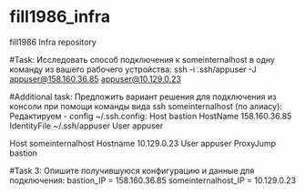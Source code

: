 # fill1986_infra
fill1986 Infra repository

#Task: Исследовать способ подключения к someinternalhost в одну команду из вашего рабочего устройства:
ssh -i .ssh/appuser -J appuser@158.160.36.85 appuser@10.129.0.23

#Additional task: Предложить вариант решения для подключения из консоли при помощи команды вида ssh someinternalhost (по алиасу):
Редактируем - config ~/.ssh.config:
Host bastion
    HostName 158.160.36.85
    IdentityFile ~/.ssh/appuser
    User appuser

Host someinternalhost
    Hostname 10.129.0.23
    User appuser
    ProxyJump bastion

#Task 3: Опишите получившуюся конфигурацию и данные для подключения:
bastion_IP = 158.160.36.85
someinternalhost_IP = 10.129.0.23



